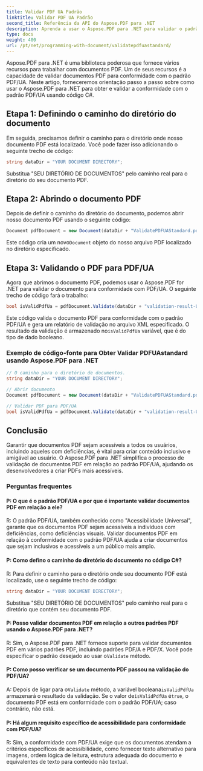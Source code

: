 ```yaml
---
title: Validar PDF UA Padrão
linktitle: Validar PDF UA Padrão
second_title: Referência da API do Aspose.PDF para .NET
description: Aprenda a usar o Aspose.PDF para .NET para validar o padrão PDF/UA usando código C#. Guia passo a passo.
type: docs
weight: 400
url: /pt/net/programming-with-document/validatepdfuastandard/
---
```

Aspose.PDF para .NET é uma biblioteca poderosa que fornece vários recursos para trabalhar com documentos PDF. Um de seus recursos é a capacidade de validar documentos PDF para conformidade com o padrão PDF/UA. Neste artigo, forneceremos orientação passo a passo sobre como usar o Aspose.PDF para .NET para obter e validar a conformidade com o padrão PDF/UA usando código C#.

## Etapa 1: Definindo o caminho do diretório do documento

Em seguida, precisamos definir o caminho para o diretório onde nosso documento PDF está localizado. Você pode fazer isso adicionando o seguinte trecho de código:

```csharp
string dataDir = "YOUR DOCUMENT DIRECTORY";
```

Substitua "SEU DIRETÓRIO DE DOCUMENTOS" pelo caminho real para o diretório do seu documento PDF.

## Etapa 2: Abrindo o documento PDF

Depois de definir o caminho do diretório do documento, podemos abrir nosso documento PDF usando o seguinte código:

```csharp
Document pdfDocument = new Document(dataDir + "ValidatePDFUAStandard.pdf");
```

 Este código cria um novo`Document` objeto do nosso arquivo PDF localizado no diretório especificado.

## Etapa 3: Validando o PDF para PDF/UA

Agora que abrimos o documento PDF, podemos usar o Aspose.PDF for .NET para validar o documento para conformidade com PDF/UA. O seguinte trecho de código fará o trabalho:

```csharp
bool isValidPdfUa = pdfDocument.Validate(dataDir + "validation-result-UA.xml", PdfFormat.PDF_UA_1);
```

 Este código valida o documento PDF para conformidade com o padrão PDF/UA e gera um relatório de validação no arquivo XML especificado. O resultado da validação é armazenado no`isValidPdfUa` variável, que é do tipo de dado booleano.

### Exemplo de código-fonte para Obter Validar PDFUAstandard usando Aspose.PDF para .NET

```csharp
// O caminho para o diretório de documentos.
string dataDir = "YOUR DOCUMENT DIRECTORY";

// Abrir documento
Document pdfDocument = new Document(dataDir + "ValidatePDFUAStandard.pdf");

// Validar PDF para PDF/UA
bool isValidPdfUa = pdfDocument.Validate(dataDir + "validation-result-UA.xml", PdfFormat.PDF_UA_1); 
```

## Conclusão

Garantir que documentos PDF sejam acessíveis a todos os usuários, incluindo aqueles com deficiências, é vital para criar conteúdo inclusivo e amigável ao usuário. O Aspose.PDF para .NET simplifica o processo de validação de documentos PDF em relação ao padrão PDF/UA, ajudando os desenvolvedores a criar PDFs mais acessíveis.

### Perguntas frequentes

#### P: O que é o padrão PDF/UA e por que é importante validar documentos PDF em relação a ele?

R: O padrão PDF/UA, também conhecido como "Acessibilidade Universal", garante que os documentos PDF sejam acessíveis a indivíduos com deficiências, como deficiências visuais. Validar documentos PDF em relação à conformidade com o padrão PDF/UA ajuda a criar documentos que sejam inclusivos e acessíveis a um público mais amplo.

#### P: Como defino o caminho do diretório do documento no código C#?

R: Para definir o caminho para o diretório onde seu documento PDF está localizado, use o seguinte trecho de código:

```csharp
string dataDir = "YOUR DOCUMENT DIRECTORY";
```

Substitua "SEU DIRETÓRIO DE DOCUMENTOS" pelo caminho real para o diretório que contém seu documento PDF.

#### P: Posso validar documentos PDF em relação a outros padrões PDF usando o Aspose.PDF para .NET?

 R: Sim, o Aspose.PDF para .NET fornece suporte para validar documentos PDF em vários padrões PDF, incluindo padrões PDF/A e PDF/X. Você pode especificar o padrão desejado ao usar o`Validate` método.

#### P: Como posso verificar se um documento PDF passou na validação do PDF/UA?

 A: Depois de ligar para o`Validate` método, a variável booleana`isValidPdfUa` armazenará o resultado da validação. Se o valor de`isValidPdfUa` é`true`, o documento PDF está em conformidade com o padrão PDF/UA; caso contrário, não está.

#### P: Há algum requisito específico de acessibilidade para conformidade com PDF/UA?

R: Sim, a conformidade com PDF/UA exige que os documentos atendam a critérios específicos de acessibilidade, como fornecer texto alternativo para imagens, ordem lógica de leitura, estrutura adequada do documento e equivalentes de texto para conteúdo não textual.